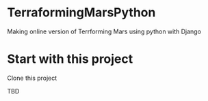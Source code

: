 # TerraformingMarsPython
Making online version of Terrforming Mars using python with Django

# Start with this project
Clone this project

TBD
